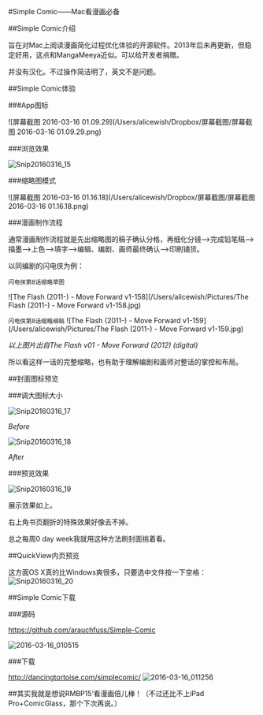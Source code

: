 #Simple Comic——Mac看漫画必备

##Simple Comic介绍

旨在对Mac上阅读漫画简化过程优化体验的开源软件。2013年后未再更新，但稳定好用，这点和MangaMeeya近似。可以给开发者捐赠。

并没有汉化。不过操作简洁明了，英文不是问题。

##Simple Comic体验

###App图标

![屏幕截图 2016-03-16 01.09.29](/Users/alicewish/Dropbox/屏幕截图/屏幕截图 2016-03-16 01.09.29.png)

###浏览效果

![Snip20160316_15](/Users/alicewish/Pictures/Snip20160316_15.png)

###缩略图模式

![屏幕截图 2016-03-16 01.16.18](/Users/alicewish/Dropbox/屏幕截图/屏幕截图 2016-03-16 01.16.18.png)

###漫画制作流程

通常漫画制作流程就是先出缩略图的稿子确认分格，再细化分镜—>完成铅笔稿—>描墨—>上色—>填字—>编辑、编剧、画师最终确认—>印刷铺货。

以同编剧的闪电侠为例：

`闪电侠第8话缩略草图`

![The Flash (2011-) - Move Forward v1-158](/Users/alicewish/Pictures/The Flash (2011-) - Move Forward v1-158.jpg)

`闪电侠第8话缩略细稿`
![The Flash (2011-) - Move Forward v1-159](/Users/alicewish/Pictures/The Flash (2011-) - Move Forward v1-159.jpg)



*以上图片出自The Flash v01 - Move Forward (2012) (digital)* 

所以看这样一话的完整缩略，也有助于理解编剧和画师对整话的掌控和布局。

##封面图标预览

###调大图标大小

![Snip20160316_17](/Users/alicewish/Pictures/Snip20160316_17.png)

*Before*

![Snip20160316_18](/Users/alicewish/Pictures/Snip20160316_18.png)

*After*

###预览效果

 ![Snip20160316_19](/Users/alicewish/Pictures/Snip20160316_19.png)

展示效果如上。

右上角书页翻折的特殊效果好像去不掉。

总之每周0 day week我就用这种方法刷封面挑着看。

##QuickView内页预览

这方面OS X真的比Windows爽很多，只要选中文件按一下空格： 
![Snip20160316_20](/Users/alicewish/Pictures/Snip20160316_20.png)

##Simple Comic下载

###源码

https://github.com/arauchfuss/Simple-Comic

 ![2016-03-16_010515](/Users/alicewish/Pictures/FastStone/2016-03-16_010515.jpg)

###下载

 http://dancingtortoise.com/simplecomic/
 ![2016-03-16_011256](/Users/alicewish/Pictures/FastStone/2016-03-16_011256.jpg)


##其实我就是想说RMBP15‘看漫画倍儿棒！（不过还比不上iPad Pro+ComicGlass，那个下次再说。）